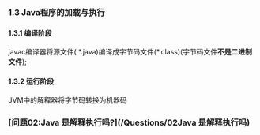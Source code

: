 ### 1.3 Java程序的加载与执行

#### 1.3.1 编译阶段

javac编译器将源文件( \*.java)编译成字节码文件(\*.class)(字节码文件**不是二进制文件**);

#### 1.3.2 运行阶段

JVM中的解释器将字节码转换为机器码





### [问题02:Java 是解释执行吗?](/Questions/02Java 是解释执行吗)